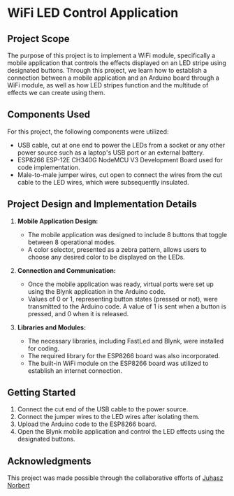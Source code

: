 # WiFi LED Control Application

## Project Scope
The purpose of this project is to implement a WiFi module, specifically a mobile application that controls the effects displayed on an LED stripe using designated buttons. Through this project, we learn how to establish a connection between a mobile application and an Arduino board through a WiFi module, as well as how LED stripes function and the multitude of effects we can create using them.

## Components Used
For this project, the following components were utilized:
- USB cable, cut at one end to power the LEDs from a socket or any other power source such as a laptop's USB port or an external battery.
- ESP8266 ESP-12E CH340G NodeMCU V3 Development Board used for code implementation.
- Male-to-male jumper wires, cut open to connect the wires from the cut cable to the LED wires, which were subsequently insulated.

## Project Design and Implementation Details
1. **Mobile Application Design:**
   - The mobile application was designed to include 8 buttons that toggle between 8 operational modes.
   - A color selector, presented as a zebra pattern, allows users to choose any desired color to be displayed on the LEDs.

2. **Connection and Communication:**
   - Once the mobile application was ready, virtual ports were set up using the Blynk application in the Arduino code.
   - Values of 0 or 1, representing button states (pressed or not), were transmitted to the Arduino code. A value of 1 is sent when a button is pressed, and 0 when it is released.

3. **Libraries and Modules:**
   - The necessary libraries, including FastLed and Blynk, were installed for coding.
   - The required library for the ESP8266 board was also incorporated.
   - The built-in WiFi module on the ESP8266 board was utilized to establish an internet connection.

## Getting Started
1. Connect the cut end of the USB cable to the power source.
2. Connect the jumper wires to the LED wires after isolating them.
3. Upload the Arduino code to the ESP8266 board.
4. Open the Blynk mobile application and control the LED effects using the designated buttons.

## Acknowledgments
This project was made possible through the collaborative efforts of [Juhasz Norbert](https://github.com/juhasznorbert99)

